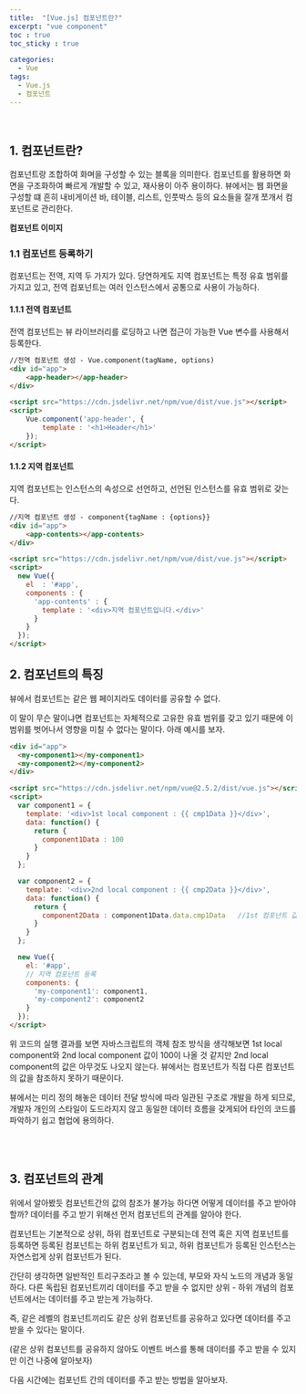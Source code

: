 ```yaml
---
title:  "[Vue.js] 컴포넌트란?"
excerpt: "vue component"
toc : true
toc_sticky : true

categories:
  - Vue
tags: 
  - Vue.js
  - 컴포넌트
---
```



<br/>

## 1. 컴포넌트란?

컴포넌트랑 조합하여 화며을 구성할 수 있는 블록을 의미한다. 컴포넌트를 활용하면 화면을 구조화하여 빠르게 개발할 수 있고, 재사용이 아주 용이하다.
뷰에서는 웹 화면을 구성할 떄 흔히 내비게이션 바, 테이블, 리스트, 인풋박스 등의 요소들을 잘개 쪼개서 컴포넌트로 관리한다.

**컴포넌트 이미지**


### 1.1 컴포넌트 등록하기

컴포넌트는 전역, 지역 두 가지가 있다. 당연하게도 지역 컴포넌트는 특정 유효 범위를 가지고 있고, 전역 컴포넌트는 여러 인스턴스에서 공통으로 사용이 가능하다.


#### 1.1.1 전역 컴포넌트

전역 컴포넌트는 뷰 라이브러리를 로딩하고 나면 접근이 가능한 Vue 변수를 사용해서 등록한다.

```html
//전역 컴포넌트 생성 - Vue.component(tagName, options)
<div id="app">
    <app-header></app-header>
</div>

<script src="https://cdn.jsdelivr.net/npm/vue/dist/vue.js"></script>
<script>
    Vue.component('app-header', {
        template : '<h1>Header</h1>'
    });
</script>
```



#### 1.1.2 지역 컴포넌트

지역 컴포넌트는 인스턴스의 속성으로 선언하고, 선언된 인스턴스를 유효 범위로 갖는다.

```html
//지역 컴포넌트 생성 - component{tagName : {options}}
<div id="app">
    <app-contents></app-contents>
</div>

<script src="https://cdn.jsdelivr.net/npm/vue/dist/vue.js"></script>
<script>
  new Vue({
    el  : '#app',
    components : {
      'app-contents' : {
        template : '<div>지역 컴포넌트입니다.</div>'
      }
    }
  });
</script>
```



## 2. 컴포넌트의 특징

뷰에서 컴포넌트는 같은 웹 페이지라도 데이터를 공유할 수 없다.

이 말이 무슨 말이냐면 컴포넌트는 자체적으로 고유한 유효 범위를 갖고 있기 때문에 이 범위를 벗어나서 영향을 미칠 수 없다는 말이다.
아래 예시를 보자.

```html
<div id="app">
  <my-component1></my-component1>
  <my-component2></my-component2>
</div>

<script src="https://cdn.jsdelivr.net/npm/vue@2.5.2/dist/vue.js"></script>
<script>
  var component1 = {
    template: '<div>1st local component : {{ cmp1Data }}</div>',
    data: function() {
      return {
        component1Data : 100
      }
    }
  };

  var component2 = {
    template: '<div>2nd local component : {{ cmp2Data }}</div>',
    data: function() {
      return {
        component2Data : component1Data.data.cmp1Data   //1st 컴포넌트 값 참조
      }
    }
  };

  new Vue({
    el: '#app',
    // 지역 컴포넌트 등록
    components: {
      'my-component1': component1,
      'my-component2': component2
    }
  });
</script>
```

위 코드의 실행 결과를 보면 자바스크립트의 객체 참조 방식을 생각해보면 1st local component와 2nd local component 값이 100이 나올 것 같지만 2nd local component의 값은 아무것도 나오지 않는다. 뷰에서는 컴포넌트가 직접 다른 컴포넌트의 값을 참조하지 못하기 때문이다.

뷰에서는 미리 정의 해놓은 데이터 전달 방식에 따라 일관된 구조로 개발을 하게 되므로, 개발자 개인의 스타일이 도드라지지 않고 동일한 데이터 흐름을 갖게되어 타인의 코드를 파악하기 쉽고 협업에 용의하다.

<br/><br/>


## 3. 컴포넌트의 관계

위에서 알아봤듯 컴포넌트간의 값의 참조가 불가능 하다면 어떻게 데이터를 주고 받아야할까? 
데이터를 주고 받기 위해선 먼저 컴포넌트의 관계를 알아야 한다.

컴포넌트는 기본적으로 상위, 하위 컴포넌트로 구분되는데 전역 혹은 지역 컴포넌트를 등록하면 등록된 컴포넌트는
하위 컴포넌트가 되고, 하위 컴포넌트가 등록된 인스턴스는 자연스럽게 상위 컴포넌트가 된다.

간단히 생각하면 일반적인 트리구조라고 볼 수 있는데, 부모와 자식 노드의 개념과 동일하다.
다른 독립된 컴포넌트끼리 데이터를 주고 받을 수 없지만 상위 - 하위 개념의 컴포넌트에서는 데이터를 주고 받는게 가능하다.

즉, 같은 레벨의 컴포넌트끼리도 같은 상위 컴포넌트를 공유하고 있다면 데이터를 주고 받을 수 있다는 말이다.

(같은 상위 컴포넌트를 공유하지 않아도 이벤트 버스를 통해 데이터를 주고 받을 수 있지만 이건 나중에 알아보자)

다음 시간에는 컴포넌트 간의 데이터를 주고 받는 방법을 알아보자.